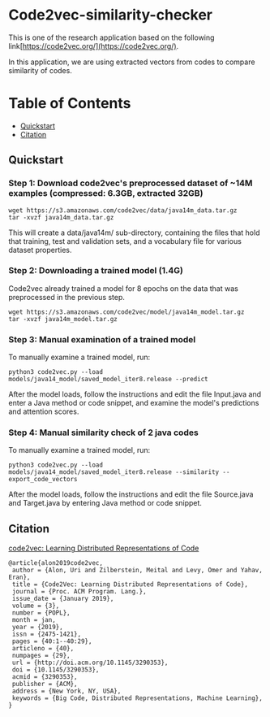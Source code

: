 # Code2vec-similarity-checker
This is one of the research application based on the following link[https://code2vec.org/](https://code2vec.org/).

In this application, we are using extracted vectors from codes to compare similarity of codes.

Table of Contents
=================
  * [Quickstart](#quickstart)
  * [Citation](#citation)


## Quickstart

### Step 1: Download code2vec's preprocessed dataset of ~14M examples (compressed: 6.3GB, extracted 32GB)
```
wget https://s3.amazonaws.com/code2vec/data/java14m_data.tar.gz
tar -xvzf java14m_data.tar.gz
```
This will create a data/java14m/ sub-directory, containing the files that hold that training, test and validation sets,
and a vocabulary file for various dataset properties.


### Step 2: Downloading a trained model (1.4G)
Code2vec already trained a model for 8 epochs on the data that was preprocessed in the previous step.
```
wget https://s3.amazonaws.com/code2vec/model/java14m_model.tar.gz
tar -xvzf java14m_model.tar.gz
```

### Step 3: Manual examination of a trained model
To manually examine a trained model, run:
```
python3 code2vec.py --load models/java14_model/saved_model_iter8.release --predict
```
After the model loads, follow the instructions and edit the file Input.java and enter a Java 
method or code snippet, and examine the model's predictions and attention scores.

### Step 4: Manual similarity check of 2 java codes
To manually examine a trained model, run:
```
python3 code2vec.py --load models/java14_model/saved_model_iter8.release --similarity --export_code_vectors
```
After the model loads, follow the instructions and edit the file Source.java and Target.java by entering Java 
method or code snippet.


## Citation

[code2vec: Learning Distributed Representations of Code](https://urialon.cswp.cs.technion.ac.il/wp-content/uploads/sites/83/2018/12/code2vec-popl19.pdf)

```
@article{alon2019code2vec,
 author = {Alon, Uri and Zilberstein, Meital and Levy, Omer and Yahav, Eran},
 title = {Code2Vec: Learning Distributed Representations of Code},
 journal = {Proc. ACM Program. Lang.},
 issue_date = {January 2019},
 volume = {3},
 number = {POPL},
 month = jan,
 year = {2019},
 issn = {2475-1421},
 pages = {40:1--40:29},
 articleno = {40},
 numpages = {29},
 url = {http://doi.acm.org/10.1145/3290353},
 doi = {10.1145/3290353},
 acmid = {3290353},
 publisher = {ACM},
 address = {New York, NY, USA},
 keywords = {Big Code, Distributed Representations, Machine Learning},
}
```

